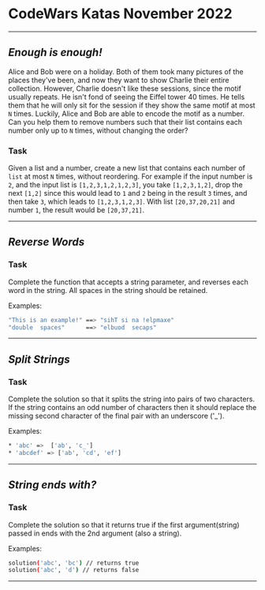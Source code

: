 # CodeWars Katas November 2022

---
## _Enough is enough!_

Alice and Bob were on a holiday. Both of them took many pictures of the places they've been, and now they want to show Charlie their entire collection. However, Charlie doesn't like these sessions, since the motif usually repeats. He isn't fond of seeing the Eiffel tower 40 times.
He tells them that he will only sit for the session if they show the same motif at most `N` times. Luckily, Alice and Bob are able to encode the motif as a number. Can you help them to remove numbers such that their list contains each number only up to `N` times, without changing the order?

### Task

Given a list and a number, create a new list that contains each number of `list` at most `N` times, without reordering.
For example if the input number is `2`, and the input list is `[1,2,3,1,2,1,2,3]`, you take `[1,2,3,1,2]`, drop the next `[1,2]` since this would lead to `1` and `2` being in the result `3` times, and then take `3`, which leads to `[1,2,3,1,2,3]`.
With list `[20,37,20,21]` and number `1`, the result would be `[20,37,21]`.

---

## _Reverse Words_

### Task

Complete the function that accepts a string parameter, and reverses each word in the string. All spaces in the string should be retained.

Examples:

```sh
"This is an example!" ==> "sihT si na !elpmaxe"
"double  spaces"      ==> "elbuod  secaps"
```

---

## _Split Strings_

### Task

Complete the solution so that it splits the string into pairs of two characters. If the string contains an odd number of characters then it should replace the missing second character of the final pair with an underscore ('_').

Examples:

```sh
* 'abc' =>  ['ab', 'c_']
* 'abcdef' => ['ab', 'cd', 'ef']
```

---

## _String ends with?_

### Task

Complete the solution so that it returns true if the first argument(string) passed in ends with the 2nd argument (also a string).

Examples:

```sh
solution('abc', 'bc') // returns true
solution('abc', 'd') // returns false
```

---